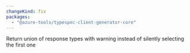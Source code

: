 ```yaml
---
changeKind: fix
packages:
  - "@azure-tools/typespec-client-generator-core"
---
```


Return union of response types with warning instead of silently selecting the first one